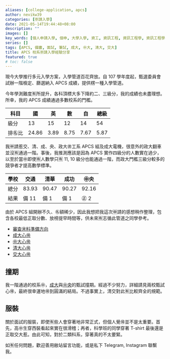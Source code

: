 ```yaml
---
aliases: [college-application, apcs]
author: nevikw39
categories: [🈸請入學]
date: 2021-05-14T19:44:48+08:00
description: ""
images: []
key_words: [個人申請入學, 個申, 大學入學, 資工, 資訊工程, 資訊工程學, 資訊工程學系, 資工系, 一階, 二階, 備審, 審查資料, 甄試, 甄試撞期, 甄試服裝, ㊥大]
series: []
tags: [APCS, 備審, 面試, 筆試, 成大, ㊥大, 清大, 交大]
title: APCS 校系🈸請入學經驗分享
featured: true
# toc: false
---
```


現今大學推行多元入學方案，入學管道百花齊放。自 107 學年度起，甄選委員會試辦一階檢定、篩選納入 APCS 成績，提供楞一種入學管道。

今年學測難度🈶️所提升，各科頂標大多下降約二、三級分，我的成績也未盡理想。所幸，我的 APCS 成績通過多數校系的門檻。

| 科目   | 國    | 英   | 數   | 自   | 總級 |
|--------|-------|------|------|------|------|
| 級分   | 13    | 15   | 12   | 14   | 54   |
| 排㊔比 | 24.86 | 3.89 | 8.75 | 7.67 | 5.87 |

我🈸請惹交、清、成、央、政大㊮工系 APCS 組及成大電機，很意外的政大翻車並沒🈶️通過一階。事後，我推測應該是因為 APCS 實作四級分的人數實在過少，以至於當㊥即使🈶️人數學只🈶️ 11, 10 級分也能通過一階，而政大門檻三級分較多的競爭者才提高數學標準。

| 學校 | 交通    | 清華    | 成功    | ㊥央    |
|----|-------|-------|-------|-------|
| 總分 | 83.93 | 90.47 | 90.27 | 92.16 |
| 結果 | 備 11  | 備 1   | 備 1   | ㊣ 2   |

由於 APCS 組開辦不久、㊔額稀少，因此我想把我這次🈸請的感想稍作整理，包含各校最低正取分數、放榜提早時間等，供未來🈶️志循此管道之同學參考。

- [審查㊮料準備方向](../bio-and-study-plan)
- [成大心🉐](../ncku)
- [㊥大心🉐](../ncu)
- [清大心🉐](../nthu)
- [交大心🉐](../nctu)

## 撞期

我一階通過的校系㊥，[成大](../ncku)與[㊥央](../ncu)的甄試撞期。經過不少努力，詳細請見兩校甄試心🉐，最終很幸運地🉐到圓滿的結局。不過事實上，清交對此🈶比較齊全的規範。

## 服裝

關於面試的服裝，即使🈶️些人會穿著地非常正式，但個人覺🉐並不是太重要。首先，高㊥生穿西裝看起來實在很滑稽；再者，科學班的同學穿著 T-shirt 最後還是正取交大惹。由此可知，對於二類科系，穿著真的不太要緊。

如🈶️任何問題，歡迎善用敝站留言功能，或是私下 Telegram, Instagram 聯繫我。
